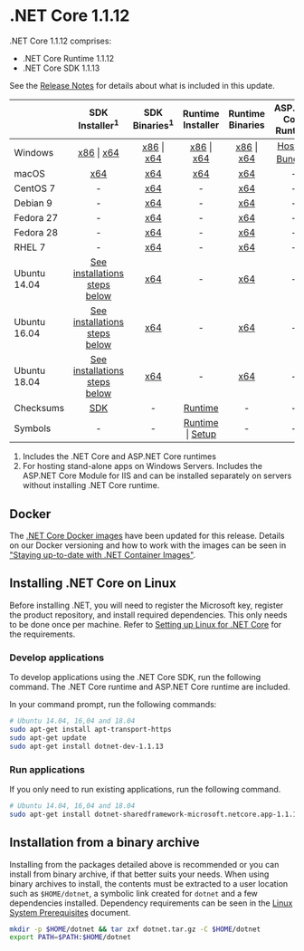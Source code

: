# .NET Core 1.1.12

.NET Core 1.1.12 comprises:

* .NET Core Runtime 1.1.12
* .NET Core SDK 1.1.13

See the [Release Notes](1.1.12.md) for details about what is included in this update.

|           | SDK Installer<sup>1</sup>                                   | SDK Binaries<sup>1</sup>                            | Runtime Installer                                        | Runtime Binaries                                 | ASP.NET Core Runtime           |
| --------- | :------------------------------------------:     | :----------------------:                 | :---------------------------:                            | :-------------------------:                      | :-----------------:            |
| Windows   | [x86][dotnet-dev-win-x86.exe] \| [x64][dotnet-dev-win-x64.exe] | [x86][dotnet-dev-win-x86.zip] \| [x64][dotnet-dev-win-x64.zip] | [x86][dotnet-win-x86.exe] \| [x64][dotnet-win-x64.exe] | [x86][dotnet-win-x86.zip] \| [x64][dotnet-win-x64.zip] | [Hosting Bundle][DotNetCore-WindowsHosting.exe]<sup>1</sup> |
| macOS     | [x64][dotnet-dev-osx-x64.pkg]  | [x64][dotnet-dev-osx-x64.tar.gz]     | [x64][dotnet-osx-x64.pkg] | [x64][dotnet-osx-x64.tar.gz] | - |
| CentOS 7  | - | [x64][dotnet-dev-centos-x64.tar.gz] | - | [x64][dotnet-centos-x64.tar.gz]  | - |
| Debian 9  | - | [x64][dotnet-dev-debian.9-x64.tar.gz] | - | [x64][dotnet-debian.9-x64.tar.gz]  | - |
| Fedora 27   | -                                                | [x64][dotnet-dev-fedora.27-x64.tar.gz] | -                                                        | [x64][dotnet-fedora.27-x64.tar.gz] | - |
| Fedora 28   | -                                                | [x64][dotnet-dev-fedora.28-x64.tar.gz] | -                                                        | [x64][dotnet-fedora.28-x64.tar.gz] | - |
| RHEL 7    | -                                                | [x64][dotnet-dev-rhel-x64.tar.gz]                    | -                                                        | [x64][dotnet-rhel-x64.tar.gz] | - |
| Ubuntu 14.04 | [See installations steps below](#installing-net-core-on-linux)   | [x64][dotnet-dev-ubuntu-x64.tar.gz]       | - | [x64][dotnet-ubuntu-x64.tar.gz] | - |
| Ubuntu 16.04 | [See installations steps below](#installing-net-core-on-linux)   | [x64][dotnet-dev-ubuntu.16.04-x64.tar.gz] | - | [x64][dotnet-ubuntu.16.04-x64.tar.gz] | - |
| Ubuntu 18.04 | [See installations steps below](#installing-net-core-on-linux)   | [x64][dotnet-dev-ubuntu.18.04-x64.tar.gz] | - | [x64][dotnet-ubuntu.18.04-x64.tar.gz] | - |
| Checksums | [SDK][checksums-sdk]                             | -                                        | [Runtime][checksums-runtime]                             | - | - |
| Symbols   | -                                                | -                                        | [Runtime][coreclr-symbols.zip] \| [Setup][core-setup-symbols.zip] | - | - |

1. Includes the .NET Core and ASP.NET Core runtimes
2. For hosting stand-alone apps on Windows Servers. Includes the ASP.NET Core Module for IIS and can be installed separately on servers without installing .NET Core runtime.

## Docker

The [.NET Core Docker images](https://hub.docker.com/r/microsoft/dotnet/) have been updated for this release. Details on our Docker versioning and how to work with the images can be seen in ["Staying up-to-date with .NET Container Images"](https://devblogs.microsoft.com/dotnet/staying-up-to-date-with-net-container-images/).

## Installing .NET Core on Linux

Before installing .NET, you will need to register the Microsoft key, register the product repository, and install required dependencies. This only needs to be done once per machine. Refer to [Setting up Linux for .NET Core][linux-setup] for the requirements.

### Develop applications
To develop applications using the .NET Core SDK, run the following command. The .NET Core runtime and ASP.NET Core runtime are included.

In your command prompt, run the following commands:

```bash
# Ubuntu 14.04, 16,04 and 18.04
sudo apt-get install apt-transport-https
sudo apt-get update
sudo apt-get install dotnet-dev-1.1.13
```

### Run applications

If you only need to run existing applications, run the following command.

```bash
# Ubuntu 14.04, 16,04 and 18.04
sudo apt-get install dotnet-sharedframework-microsoft.netcore.app-1.1.12
```

## Installation from a binary archive

Installing from the packages detailed above is recommended or you can install from binary archive, if that better suits your needs. When using binary archives to install, the contents must be extracted to a user location such as `$HOME/dotnet`, a symbolic link created for `dotnet` and a few dependencies installed. Dependency requirements can be seen in the [Linux System Prerequisites](https://github.com/dotnet/core/blob/main/Documentation/linux-prereqs.md) document.

```bash
mkdir -p $HOME/dotnet && tar zxf dotnet.tar.gz -C $HOME/dotnet
export PATH=$PATH:$HOME/dotnet
```
[blob-runtime]: https://builds.dotnet.microsoft.com/dotnet/Runtime/
[blob-sdk]: https://builds.dotnet.microsoft.com/dotnet/Sdk/
[release-notes]: 1.1.12.md

[dotnet-centos-x64.tar.gz]: https://download.visualstudio.microsoft.com/download/pr/60439f54-4dd4-4128-8c3e-aaa346e54f63/9eed8f5fae4265f32ab4c859bfcbe720/dotnet-centos-x64.1.1.12.tar.gz
[dotnet-debian.9-x64.tar.gz]: https://download.visualstudio.microsoft.com/download/pr/4e85cb6b-7a05-4766-b230-372df3ab80b0/6fa4bed7440dda5a10ee961d14c0def3/dotnet-debian.9-x64.1.1.12.tar.gz
[dotnet-fedora.27-x64.tar.gz]: https://download.visualstudio.microsoft.com/download/pr/58c83eae-9a1a-4257-8b08-e72c6ddf8ed7/8298ff6440d2109e1e5991582e9a1331/dotnet-fedora.27-x64.1.1.12.tar.gz
[dotnet-fedora.28-x64.tar.gz]: https://download.visualstudio.microsoft.com/download/pr/06012b3a-9c4d-41b0-b61b-6b2fedcddec2/9d0f39dcd9198f951fa735495d00112c/dotnet-fedora.28-x64.1.1.12.tar.gz
[dotnet-opensuse.42.3-x64.tar.gz]: https://download.visualstudio.microsoft.com/download/pr/7f965480-976e-4e85-b80e-c7c39fbb8080/fffabde4aff2a525359b645dea57a6c6/dotnet-opensuse.42.3-x64.1.1.12.tar.gz
[dotnet-osx-x64.pkg]: https://download.visualstudio.microsoft.com/download/pr/c6b8bdeb-27e4-4149-9f5b-164ac344d48e/8e3e3c41f97317ea9d4b15250a092419/dotnet-osx-x64.1.1.12.pkg
[dotnet-osx-x64.tar.gz]: https://download.visualstudio.microsoft.com/download/pr/2dc4619f-cec3-4159-a061-ea288cb69f96/e7558401471ddc4cb8168a4bff711114/dotnet-osx-x64.1.1.12.tar.gz
[dotnet-rhel-x64.tar.gz]: https://download.visualstudio.microsoft.com/download/pr/f4992fb8-592e-474f-8834-e3a64e015b6e/955fe39bdb8603a06bb70d7a2cc0743d/dotnet-rhel-x64.1.1.12.tar.gz
[dotnet-ubuntu-x64.tar.gz]: https://download.visualstudio.microsoft.com/download/pr/6d75ff7e-dbcb-4602-b788-e5d51e193b26/19bc8f49ee59468e22fa800462ab17e3/dotnet-ubuntu-x64.1.1.12.tar.gz
[dotnet-ubuntu.16.04-x64.tar.gz]: https://download.visualstudio.microsoft.com/download/pr/ca6f8aeb-711c-4cb6-ab40-7bf687bf234f/402d838eb8a4c5a97c196e596883e267/dotnet-ubuntu.16.04-x64.1.1.12.tar.gz
[dotnet-ubuntu.18.04-x64.tar.gz]: https://download.visualstudio.microsoft.com/download/pr/a84b8d06-915a-4409-8c64-320424d1d822/3e9af619592ab59f0831cdd67b4c1f19/dotnet-ubuntu.18.04-x64.1.1.12.tar.gz
[dotnet-win-x64.exe]: https://download.visualstudio.microsoft.com/download/pr/6f175fa3-5578-47e8-a03e-eb07a7bc619e/d727018b0a1f428377a2de6d6d30480f/dotnet-win-x64.1.1.12.exe
[dotnet-win-x64.zip]: https://download.visualstudio.microsoft.com/download/pr/96c27dff-44b8-4ecd-bcd4-c56527b80572/be6d454ffa6346b70631159d1170352b/dotnet-win-x64.1.1.12.zip
[dotnet-win-x86.exe]: https://download.visualstudio.microsoft.com/download/pr/d776cddb-c401-4b85-b941-5ef02d4b4169/cdcf84cdc77ba08f66fdb3ff93e4675a/dotnet-win-x86.1.1.12.exe
[dotnet-win-x86.zip]: https://download.visualstudio.microsoft.com/download/pr/02f966a0-edaa-4930-ad98-ea742670270d/dcc2b2e1cd7032625e2485930ca495bf/dotnet-win-x86.1.1.12.zip
[DotNetCore-WindowsHosting.exe]: https://download.visualstudio.microsoft.com/download/pr/1110274e-cd5c-4b82-8a3f-c71937d603b9/f507bbb5a47ca15cadf0d55efcdb5176/dotnetcore.1.0.15_1.1.12-windowshosting.exe
[dotnet-dev-centos-x64.tar.gz]: https://download.visualstudio.microsoft.com/download/pr/9032949d-db66-46bc-9548-7e118801e1e2/e505beee873cfa56413c055451cccdf6/dotnet-dev-centos-x64.1.1.13.tar.gz
[dotnet-dev-debian.9-x64.tar.gz]: https://download.visualstudio.microsoft.com/download/pr/93df87b2-f685-4966-a35b-bc26daac4d51/16417d162121cf54c2bed343ca8b79f6/dotnet-dev-debian.9-x64.1.1.13.tar.gz
[dotnet-dev-fedora.27-x64.tar.gz]: https://download.visualstudio.microsoft.com/download/pr/0e8c5253-9a17-4181-af70-a8db26024196/20d14303a038aaf353ad4205d9473377/dotnet-dev-fedora.27-x64.1.1.13.tar.gz
[dotnet-dev-fedora.28-x64.tar.gz]: https://download.visualstudio.microsoft.com/download/pr/390e5457-7bd9-4669-99a1-dd61e47829d5/f4c1886ce93eea9b433a538c9e2a23d8/dotnet-dev-fedora.28-x64.1.1.13.tar.gz
[dotnet-dev-opensuse.42.3-x64.tar.gz]: https://download.visualstudio.microsoft.com/download/pr/9ff0fc37-7937-4879-b09e-c4c986a1fbfd/0196f65e2a761fea9d50049f8588e704/dotnet-dev-opensuse.42.3-x64.1.1.13.tar.gz
[dotnet-dev-osx-x64.pkg]: https://download.visualstudio.microsoft.com/download/pr/294628ef-c677-4f2b-9b32-965d262bd9b0/75b3465b93889ec468521866eb1eb2a2/dotnet-dev-osx-x64.1.1.13.pkg
[dotnet-dev-osx-x64.tar.gz]: https://download.visualstudio.microsoft.com/download/pr/7fdeaba7-cf01-4ecf-905c-5192424a9357/2b866b907f3b9a33f47fde137b5b7381/dotnet-dev-osx-x64.1.1.13.tar.gz
[dotnet-dev-rhel-x64.tar.gz]: https://download.visualstudio.microsoft.com/download/pr/ad8dba5f-665f-4602-873f-2f315d0f4b07/f653f760ad97620a8561822ba6fcc937/dotnet-dev-rhel-x64.1.1.13.tar.gz
[dotnet-dev-ubuntu-x64.tar.gz]: https://download.visualstudio.microsoft.com/download/pr/904d3146-d148-4f5b-8f96-5c48643e3f37/5769dbfc8cb5341e1a89822354ac4eeb/dotnet-dev-ubuntu-x64.1.1.13.tar.gz
[dotnet-dev-ubuntu.16.04-x64.tar.gz]: https://download.visualstudio.microsoft.com/download/pr/4c37da1a-3307-435c-973f-89b1bad1f31c/d4c2484339d2c888eda9419df8923998/dotnet-dev-ubuntu.16.04-x64.1.1.13.tar.gz
[dotnet-dev-ubuntu.18.04-x64.tar.gz]: https://download.visualstudio.microsoft.com/download/pr/76a25d74-d4b5-43f7-b9f7-0d0f5ce9e90c/df2bf041d954c283fb08a27fd8a9524e/dotnet-dev-ubuntu.18.04-x64.1.1.13.tar.gz
[dotnet-dev-win-x64.exe]: https://download.visualstudio.microsoft.com/download/pr/1d145015-eb70-4e17-b808-e9fda0910ab3/80b480c8507742d2369c852bfe36eec6/dotnet-dev-win-x64.1.1.13.exe
[dotnet-dev-win-x64.zip]: https://download.visualstudio.microsoft.com/download/pr/707f0887-b149-4ea1-9f97-7a841526c17e/423ece599bd8c0e2c80558b208b0e6b4/dotnet-dev-win-x64.1.1.13.zip
[dotnet-dev-win-x86.exe]: https://download.visualstudio.microsoft.com/download/pr/42e527c7-bd17-4c5f-b418-e6bc0ac386c2/87c1a57275d1031139ddd1c48783adb0/dotnet-dev-win-x86.1.1.13.exe
[dotnet-dev-win-x86.zip]: https://download.visualstudio.microsoft.com/download/pr/5e35d95e-a547-4b1f-bdcd-668e5bff05f4/fd3556eddf1063f47ae236d26246df23/dotnet-dev-win-x86.1.1.13.zip
[core-setup-symbols.zip]: https://download.visualstudio.microsoft.com/download/pr/83729897-e15b-4b9e-bfff-80d57675b3e9/55aa62a4467a1857f95d1b5b51fdab47/core-setup-1.1.12-symbols.zip
[coreclr-symbols.zip]: https://download.visualstudio.microsoft.com/download/pr/314025be-f4b7-42bd-a7fe-7021d5d5949d/621672cdc23f62ec92849aec18887b2d/coreclr-1.1.12-symbols.zip

[checksums-runtime]: https://builds.dotnet.microsoft.com/dotnet/checksums/1.1.12-runtime-sha.txt
[checksums-sdk]: https://builds.dotnet.microsoft.com/dotnet/checksums/1.1.13-sdk-sha.txt

[linux-install]: https://dotnet.microsoft.com/download/dotnet/1.1
[linux-setup]: https://github.com/dotnet/core/blob/main/Documentation/linux-setup.md

[dotnet-blog]: https://devblogs.microsoft.com/dotnet/2019/03/12/net-core-march-2019/